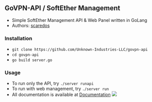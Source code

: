 ## GoVPN-API / SoftEther Management
- Simple SoftEther Management API & Web Panel written in GoLang
- Authors: [scaredos](https://github.com/scaredos)


### Installation
- `git clone https://github.com/Unknown-Industries-LLC/govpn-api`
- `cd govpn-api`
- `go build server.go`

### Usage
- To run only the API, try `./server runapi`
- To run with web management, try `./server run`
- All documentation is available at [Documentation](https://github.com/Unknown-Industries-LLC/govpn-api/tree/main/docs)
![](https://i.imgur.com/vGmAqz2.gif)
